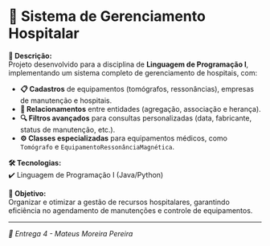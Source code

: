 # 🏥 Sistema de Gerenciamento Hospitalar  

**📌 Descrição:**  
Projeto desenvolvido para a disciplina de **Linguagem de Programação I**, implementando um sistema completo de gerenciamento de hospitais, com:  

- **📋 Cadastros** de equipamentos (tomógrafos, ressonâncias), empresas de manutenção e hospitais.  
- **🔗 Relacionamentos** entre entidades (agregação, associação e herança).  
- **🔍 Filtros avançados** para consultas personalizadas (data, fabricante, status de manutenção, etc.).  
- **⚙️ Classes especializadas** para equipamentos médicos, como `Tomógrafo` e `EquipamentoRessonânciaMagnética`.  

**🛠️ Tecnologias:**  
✔️ Linguagem de Programação I (Java/Python)  

**🎯 Objetivo:**  
Organizar e otimizar a gestão de recursos hospitalares, garantindo eficiência no agendamento de manutenções e controle de equipamentos.  

---  
*🔹 Entrega 4 - Mateus Moreira Pereira*  
